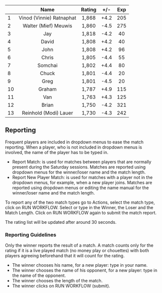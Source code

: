 | |Name|Rating|+/-|Exp|
|-|:--:|:----:|:-:|:-:|
|1|Vinod (Vinnie) Ratnaphat|1,868|+4.2|205|
|2|Walter (Mief) Meuwis|1,860|-4.5|275|
|3|Jay|1,818|-4.2|40|
|4|David|1,808|+4.2|40|
|5|John|1,808|+4.2|96|
|6|Chris|1,805|-4.4|55|
|7|Somchai|1,802|+4.4|80|
|8|Chuck|1,801|-4.4|20|
|9|Greg|1,801|-4.5|20|
|10|Graham|1,787|+4.9|115|
|11|Van|1,763|+4.3|125|
|12|Brian|1,750|-4.2|321|
|13|Reinhold (Modi) Lauer|1,730|-4.3|242|

 

## Reporting

Frequent players are included in dropdown menus to ease the match reporting.
When a player, who is not included in dropdown menus is involved, the name of the player has to be typed in.

- Report Match:  is used for matches between players that are normally present during the Saturday sessions.
Matches are reported using dropdown menus for the winner/loser name and the match length.
- Report New Player Match:  is used for matches with a player not in the dropdown menus, for example, when a new player joins.
Matches are reported using dropdown menus or editing the name manual for the winner/loser name and the match length.

To report any of the two match types go to Actions, select the match type, click on RUN WORKFLOW.
Select or type in the Winner, the Loser and the Match Length.
Click on RUN WORKFLOW again to submit the match report.

The rating list will be updated after around 30 seconds.

### Reporting Guidelines

Only the winner reports the result of a match.
A match counts only for the rating if it is a live played match (no money play or chouettes)
with both players agreeing beforehand that it will count for the rating.

- The winner chooses his name, for a new player: type in your name.
- The winner chooses the name of his opponent, for a new player: type in the name of the opponent.
- The winner chooses the length of the match.
- The winner clicks on RUN WORKFLOW (submit).
